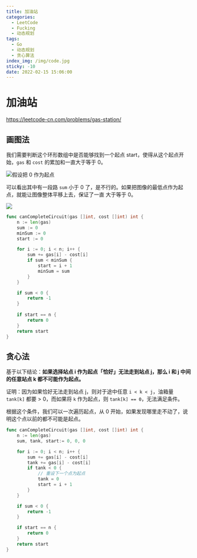 ```yaml
---
title: 加油站
categories:
  - LeetCode
  - Fucking
  - 动态规划
tags:
  - Go
  - 动态规划
  - 贪心算法
index_img: /img/code.jpg
sticky: -10
date: 2022-02-15 15:06:00
---
```


# 加油站

https://leetcode-cn.com/problems/gas-station/

## 画图法

我们需要判断这个环形数组中是否能够找到一个起点 start，使得从这个起点开始，`gas` 和 `cost` 的累加和一直大于等于 0。

![假设把 0 作为起点](https://labuladong.gitee.io/algo/images/%e8%80%81%e5%8f%b8%e6%9c%ba/3.jpeg)

可以看出其中有一段路 `sum` 小于 0 了，是不行的。如果把图像的最低点作为起点，就能让图像整体平移上去，保证了一直 大于等于 0。

![](https://labuladong.gitee.io/algo/images/%e8%80%81%e5%8f%b8%e6%9c%ba/4.jpeg)

```go
func canCompleteCircuit(gas []int, cost []int) int {
    n := len(gas)
    sum := 0
    minSum := 0
    start := 0

    for i := 0; i < n; i++ {
        sum += gas[i] - cost[i]
        if sum < minSum {
            start = i + 1
            minSum = sum
        }
    }

    if sum < 0 {
        return -1
    }
    
    if start == n {
        return 0
    }
    return start
}
```

## 贪心法

基于以下结论：**如果选择站点 i 作为起点「恰好」无法走到站点 j，那么 i 和 j 中间的任意站点 k 都不可能作为起点。**

证明：因为如果恰好无法走到站点 j，则对于途中任意 `i < k < j`，油箱量 `tank[k]` 都要 > 0，而如果将 `k` 作为起点，则 `tank[k] == 0`，无法满足条件。

根据这个条件，我们可以一次遍历起点，从 0 开始，如果发现哪里走不动了，说明这个点以前的都不可能是起点。

```go
func canCompleteCircuit(gas []int, cost []int) int {
    n := len(gas)
    sum, tank, start:= 0, 0, 0

    for i := 0; i < n; i++ {
        sum += gas[i] - cost[i]
        tank += gas[i] - cost[i]
        if tank < 0 {
            // 重设下一个点为起点
            tank = 0
            start = i + 1
        }
    }

    if sum < 0 {
        return -1
    }

    if start == n {
        return 0
    }
    return start
}
```
